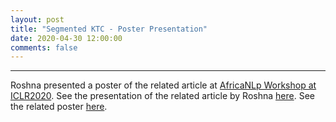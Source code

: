 ```yaml
---
layout: post
title: "Segmented KTC - Poster Presentation"
date: 2020-04-30 12:00:00 
comments: false
---
```


---
Roshna presented a poster of the related article at <a href="https://africanlp-workshop.github.io/program.html">AfricaNLp Workshop at ICLR2020</a>.
See the presentation of the related article by Roshna <a href="https://slideslive.com/38926588/using-punkt-for-sentence-segmentation-in-nonlatin-scripts-experiments-on-kurdish-sorani-texts">here</a>.
See the related poster <a href="https://drive.google.com/file/d/10DbS9j05wYawN8elVGZfK69UcdHSQmT6/view">here</a>.
